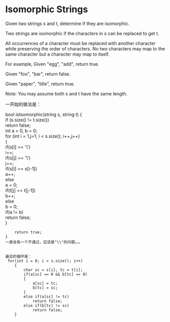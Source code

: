 Isomorphic Strings
=
Given two strings s and t, determine if they are isomorphic.

Two strings are isomorphic if the characters in s can be replaced to get t.

All occurrences of a character must be replaced with another character while preserving the order of characters. No two characters may map to the same character but a character may map to itself.

For example,
Given "egg", "add", return true.

Given "foo", "bar", return false.

Given "paper", "title", return true.

Note:
You may assume both s and t have the same length.

一开始的做法是：

 bool isIsomorphic(string s, string t) { <br>
        if (s.size() != t.size()) <br>
            return false;  <br>
        int a = 0, b = 0; <br>
        for (int i = 1,j=1; i < s.size(); i++,j++)  <br>
        { <br>
            if(s[i] == '\\') <br>
                i++; <br>
            if(s[j] == '\\') <br>
                j++; <br>
            if(s[i] == s[i-1]) <br>
                a++; <br>
            else <br>
                a = 0; <br>
            if(t[j] == t[j-1]) <br>
                b++; <br>
            else  <br>
                b = 0; <br>
            if(a != b) <br>
                return false; <br>
        } <br>
        
        return true; 
    } 
    一直会有一个不通过，应该是"\\"的问题。。。
    
    
    最后的循环是：
     for(int i = 0; i < s.size(); i++)
        {
            char sc = s[i], tc = t[i];
            if(a[sc] == 0 && b[tc] == 0)
            {
                a[sc] = tc;
                b[tc] = sc;
            }
            else if(a[sc] != tc)
                return false;
            else if(b[tc] != sc)
                return false;
        }
